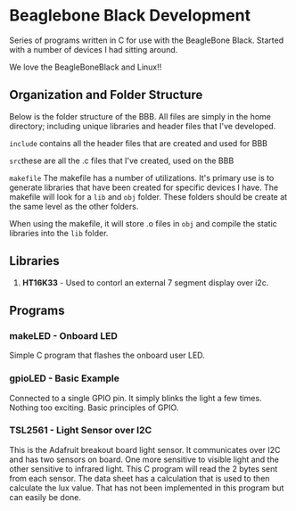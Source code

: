 # Beaglebone Black Development

Series of programs written in C for use with the BeagleBone Black. Started with a number of devices I had sitting around.

We love the BeagleBoneBlack and Linux!!

## Organization and Folder Structure

Below is the folder structure of the BBB. All files are simply in the home directory; including unique libraries and header files that I've developed.

`include` contains all the header files that are created and used for BBB

`src`these are all the .c files that I've created, used on the BBB

`makefile` The makefile has a number of utilizations. It's primary use is to generate libraries that have been created for specific devices I have. The makefile will look for a `lib` and `obj` folder. These folders should be create at the same level as the other folders.

When using the makefile, it will store .o files in `obj` and compile the static libraries into the `lib` folder.

## Libraries
1. **HT16K33** - Used to contorl an external 7 segment display over i2c.

## Programs

### makeLED - Onboard LED

Simple C program that flashes the onboard user LED.

### gpioLED - Basic Example

Connected to a single GPIO pin. It simply blinks the light a few times. Nothing too exciting. Basic principles of GPIO.

### TSL2561 - Light Sensor over I2C

This is the Adafruit breakout board light sensor. It communicates over I2C and has two sensors on board. One more sensitive to visible light and the other sensitive to infrared light. This C program will read the 2 bytes sent from each sensor. The data sheet has a calculation that is used to then calculate the lux value. That has not been implemented in this program but can easily be done.
